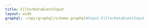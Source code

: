 ```yaml
---
title: FilterDataEventInput
layout: wide
graphql: ~/api/graphql/schema.graphql#Input.FilterDataEventInput
---
```


